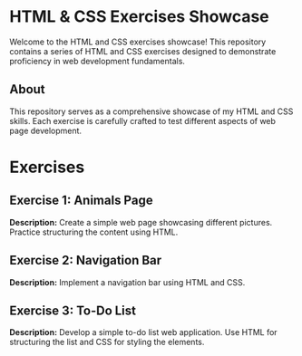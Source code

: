 # HTML & CSS Exercises Showcase

Welcome to the HTML and CSS exercises showcase! This repository contains a series of HTML and CSS exercises designed to demonstrate proficiency in web development fundamentals.

## About
This repository serves as a comprehensive showcase of my HTML and CSS skills. Each exercise is carefully crafted to test different aspects of web page development.
##

<h1>Exercises </h1>

## Exercise 1: Animals Page
**Description:** Create a simple web page showcasing different pictures. Practice structuring the content using HTML.

## Exercise 2: Navigation Bar
**Description:** Implement a navigation bar using HTML and CSS.

## Exercise 3: To-Do List
**Description:** Develop a simple to-do list web application. Use HTML for structuring the list and CSS for styling the elements.
